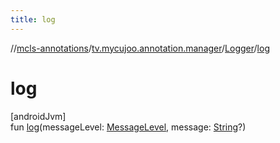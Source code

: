 ```yaml
---
title: log
---
```

//[mcls-annotations](../../../index.html)/[tv.mycujoo.annotation.manager](../index.html)/[Logger](index.html)/[log](log.html)



# log



[androidJvm]\
fun [log](log.html)(messageLevel: [MessageLevel](../../tv.mycujoo.annotation.domain.enum/-message-level/index.html), message: [String](https://kotlinlang.org/api/latest/jvm/stdlib/kotlin/-string/index.html)?)




